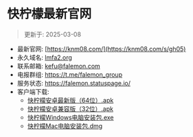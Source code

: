 # 快柠檬最新官网
> 更新于: 2025-03-08

- 最新官网: [https://knm08.com/](https://knm08.com/s/gh05)
- 永久域名: [lmfa2.org](https://lmfa2.org/s/gh08)
- 联系邮箱: kefu@falemon.com
- 电报群组: <https://t.me/falemon_group>
- 服务状态: <https://falemon.statuspage.io/>
- 客户端下载: 
	- [快柠檬安卓最新版（64位）.apk](https://raw.githubusercontent.com/Faalemon/website/refs/heads/main/快柠檬安卓（64位）-1.09.0147.apk)
	- [快柠檬安卓兼容版（32位）.apk](https://raw.githubusercontent.com/Faalemon/website/refs/heads/main/快柠檬安卓（32位）-1.09.0147.apk)
	- [快柠檬Windows电脑安装包.exe](https://raw.githubusercontent.com/Faalemon/website/refs/heads/main/快柠檬Windows电脑安装包-1.10.1031.exe)
	- [快柠檬Mac电脑安装包.dmg](https://raw.githubusercontent.com/Faalemon/website/refs/heads/main/快柠檬Mac电脑安装包.dmg)
